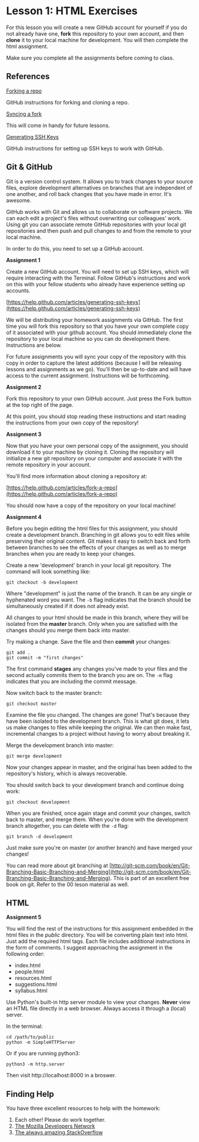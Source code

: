 Lesson 1: HTML Exercises
====

For this lesson you will create a new GitHub account for yourself if you do not already have one, **fork** this repository to your own account, and then **clone** it to your local machine for development. You will then complete the html assignment.

Make sure you complete all the assignments before coming to class.

## References

[Forking a repo](https://help.github.com/articles/fork-a-repo/)

GitHub instructions for forking and cloning a repo.

[Syncing a fork](https://help.github.com/articles/syncing-a-fork/)

This will come in handy for future lessons.

[Generating SSH Keys](https://help.github.com/articles/generating-ssh-keys)

GitHub instructions for setting up SSH keys to work with GitHub. 

## Git & GitHub

Git is a version control system. It allows you to track changes to your source files, explore development alternatives on branches that are independent of one another, and roll back changes that you have made in error. It's awesome.

GitHub works with Git and allows us to collaborate on software projects. We can each edit a project's files without overwriting our colleagues' work. Using git you can associate remote GitHub repositories with your local git repositories and then push and pull changes to and from the remote to your local machine.

In order to do this, you need to set up a GitHub account.

**Assignment 1**

Create a new GitHub account. You will need to set up SSH keys, which will require interacting with the Terminal. Follow GitHub's instructions and work on this with your fellow students who already have experience setting up accounts.

[https://help.github.com/articles/generating-ssh-keys](https://help.github.com/articles/generating-ssh-keys)

We will be distributing your homework assignments via GitHub. The first time you will fork this repository so that you have your own complete copy of it associated with your github account. You should immediately clone the repository to your local machine so you can do development there. Instructions are below.

For future assignments you will sync your copy of the repository with this copy in order to capture the latest additions (because I will be releasing lessons and assignments as we go). You'll then be up-to-date and will have access to the current assignment. Instructions will be forthcoming.

**Assignment 2**

Fork this repository to your own GitHub account. Just press the Fork button at the top right of the page.

At this point, you should stop reading these instructions and start reading the instructions from your own copy of the repository!

**Assignment 3**

Now that you have your own personal copy of the assignment, you should download it to your machine by cloning it. Cloning the repository will initialize a new git repository on your computer and associate it with the remote repository in your account.

You'll find more information about cloning a repository at: 

[https://help.github.com/articles/fork-a-repo](https://help.github.com/articles/fork-a-repo)

You should now have a copy of the repository on your local machine!

**Assignment 4**

Before you begin editing the html files for this assignment, you should create a development branch. Branching in git allows you to edit files while preserving their original content. Git makes it easy to switch back and forth between branches to see the effects of your changes as well as to merge branches when you are ready to keep your changes.

Create a new 'development' branch in your local git repository. The command will look something like:

```
git checkout -b development
```

Where "development" is just the name of the branch. It can be any single or hyphenated word you want. The `-b` flag indicates that the branch should be simultaneously created if it does not already exist.

All changes to your html should be made in this branch, where they will be isolated from the **master** branch. Only when you are satisfied with the changes should you merge them back into master.

Try making a change. Save the file and then **commit** your changes:

```
git add .
git commit -m "first changes"
```

The first command **stages** any changes you've made to your files and the second actually commits them to the branch you are on. The `-m` flag indicates that you are including the commit message.

Now switch back to the master branch:

```
git checkout master
```

Examine the file you changed. The changes are gone! That's because they have been isolated to the development branch. This is what git does, it lets us make changes to files while keeping the original. We can then make fast, incremental changes to a project without having to worry about breaking it.

Merge the development branch into master:

```
git merge development
```

Now your changes appear in master, and the original has been added to the repository's history, which is always recoverable.

You should switch back to your development branch and continue doing work:

```
git checkout development
```

When you are finished, once again stage and commit your changes, switch back to master, and merge them. When you're done with the development branch altogether, you can delete with the `-d` flag:

```
git branch -d development
```

Just make sure you're on master (or another branch) and have merged your changes!

You can read more about git branching at [http://git-scm.com/book/en/Git-Branching-Basic-Branching-and-Merging](http://git-scm.com/book/en/Git-Branching-Basic-Branching-and-Merging). This is part of an excellent free book on git. Refer to the 00 leson material as well.
	
## HTML

**Assignment 5**

You will find the rest of the instructions for this assignment embedded in the html files in the *public* directory. You will be converting plain text into html. Just add the required html tags. Each file includes additional instructions in the form of comments. I suggest approaching the assignment in the following order:

* index.html
* people.html
* resources.html
* suggestions.html
* syllabus.html

Use Python's built-in http server module to view your changes. **Never** view an HTML file directly in a web browser. Always access it through a (local) server.

In the terminal:

```
cd /path/to/public
python -m SimpleHTTPServer
```

Or if you are running python3:

```
python3 -m http.server
```

Then visit http://localhost:8000 in a broswer.

## Finding Help

You have three excellent resources to help with the homework:

1. Each other! Please do work together.
2. [The Mozilla Developers Network](https://developer.mozilla.org/en-US/)
3. [The always amazing StackOverflow](http://stackoverflow.com/)
